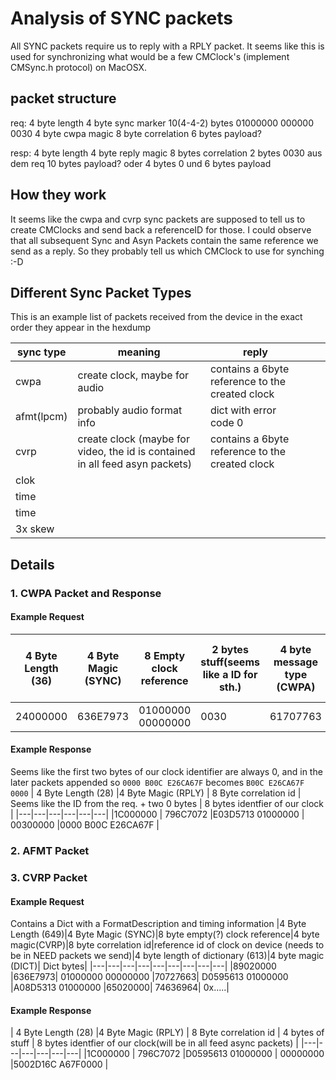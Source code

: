 # Analysis of SYNC packets
All SYNC packets require us to reply with a RPLY packet. 
It seems like this is used for synchronizing what would be a few CMClock's (implement CMSync.h protocol)
on MacOSX.

## packet structure
req:
4 byte length
4 byte sync marker
10(4-4-2) bytes 01000000 000000 0030
4 byte cwpa magic
8 byte correlation 
6 bytes payload?

resp:
4 byte length
4 byte reply magic
8 bytes correlation
2 bytes 0030 aus dem req
10 bytes payload? oder 4 bytes 0 und 6 bytes payload

## How they work
It seems like the cwpa and cvrp sync packets are supposed to tell us to create CMClocks and send
back a referenceID for those.
I could observe that all subsequent Sync and Asyn Packets contain the same reference we send as a reply. 
So they probably tell us which CMClock to use for synching :-D 

## Different Sync Packet Types

This is an example list of packets received from the device in the exact order they appear
in the hexdump

|sync type   |meaning   | reply  |   |   |
|---|---|---|---|---|
|cwpa   |create clock, maybe for audio   | contains a 6byte reference to the created clock  |   |   |
|afmt(lpcm)   | probably audio format info   |  dict with error code 0 |   |   |
|cvrp   | create clock (maybe for video, the id is contained in all feed asyn packets)   | contains a 6byte reference to the created clock  |   |   |
|clok   |   |   |   |   |
|time   |   |   |   |   |
|time   |   |   |   |   |
|3x skew   |   |   |   |   |

## Details

### 1. CWPA Packet and Response

#### Example Request

| 4 Byte Length (36)   |4 Byte Magic (SYNC)   | 8 Empty clock reference| 2 bytes stuff(seems like a ID for sth.)  | 4 byte message type (CWPA)   | 8 byte correlation id  | 6 bytes identifier of the device clock |
|---|---|---|---|---|---|---|
|24000000 |636E7973 |01000000 00000000| 0030 | 61707763 |E03D5713 01000000| E074 5A130040 |

#### Example Response

Seems like the first two bytes of our clock identifier are always 0, and in the later packets appended so `0000 B00C E26CA67F` becomes  `B00C E26CA67F 0000`
| 4 Byte Length (28)   |4 Byte Magic (RPLY)   | 8 Byte correlation id  |  Seems like the ID from the req. + two 0 bytes | 8 bytes identfier of our clock |
|---|---|---|---|---|---|
|1C000000 | 796C7072 |E03D5713 01000000 | 00300000 |0000 B00C E26CA67F |

### 2. AFMT Packet
### 3. CVRP Packet

#### Example Request

Contains a Dict with a FormatDescription and timing information
|4 Byte Length (649)|4 Byte Magic (SYNC)|8 byte empty(?) clock reference|4 byte magic(CVRP)|8 byte correlation id|reference id of clock on device (needs to be in NEED packets we send)|4 byte length of dictionary (613)|4 byte magic (DICT)| Dict bytes|
|---|---|---|---|---|---|---|---|---|
|89020000 |636E7973| 01000000 00000000 |70727663| D0595613 01000000 |A08D5313 01000000 |65020000| 74636964|   0x.....|

#### Example Response

| 4 Byte Length (28)   |4 Byte Magic (RPLY)   | 8 Byte correlation id  |  4 bytes of stuff | 8 bytes identfier of our clock(will be in all feed async packets) |
|---|---|---|---|---|---|
|1C000000 | 796C7072 |D0595613 01000000 | 00000000 |5002D16C A67F0000 |